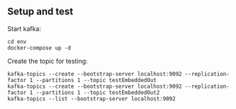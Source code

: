
## Setup and test

Start kafka:

```
cd env
docker-compose up -d
```

Create the topic for testing:

```
kafka-topics --create --bootstrap-server localhost:9092 --replication-factor 1 --partitions 1 --topic testEmbeddedOut
kafka-topics --create --bootstrap-server localhost:9092 --replication-factor 1 --partitions 1 --topic testEmbeddedOut2
kafka-topics --list --bootstrap-server localhost:9092
```



